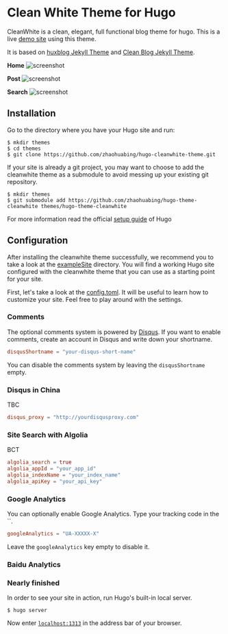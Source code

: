 # Clean White Theme for Hugo

CleanWhite is a clean, elegant, full functional blog theme for hugo. This is a live [demo site](https://zhaohuabing.com) using this theme.

It is based on [huxblog Jekyll Theme](https://github.com/Huxpro/huxpro.github.io)
and [Clean Blog Jekyll Theme](https://github.com/BlackrockDigital/startbootstrap-clean-blog-jekyll).
 
**Home**
![screenshot](https://raw.githubusercontent.com/zhaohuabing/hugo-theme-cleanwhite/master/images/fullscreenshot.png)

**Post**
![screenshot](https://raw.githubusercontent.com/zhaohuabing/hugo-theme-cleanwhite/master/images/post.png)

**Search**
![screenshot](https://raw.githubusercontent.com/zhaohuabing/hugo-theme-cleanwhite/master/images/search.png)

## Installation

Go to the directory where you have your Hugo site and run:

```
$ mkdir themes
$ cd themes
$ git clone https://github.com/zhaohuabing/hugo-cleanwhite-theme.git
```

If your site is already a git project, you may want to choose to add the cleanwhite theme as a submodule to avoid messing up your existing git repository.

```
$ mkdir themes
$ git submodule add https://github.com/zhaohuabing/hugo-theme-cleanwhite themes/hugo-theme-cleanwhite
```
For more information read the official [setup guide](https://gohugo.io/overview/installing/) of Hugo 

## Configuration
After installing the cleanwhite theme successfully, we recommend you to take a look at the [exampleSite](https://github.com/zhaohuabing/hugo-cleanwhite-theme/tree/master/exampleSite) directory. You will find a working Hugo site configured with the cleanwhite theme that you can use as a starting point for your site.

First, let's take a look at the [config.toml](https://github.com/zhaohuabing/hugo-cleanwhite-theme/tree/master/exampleSite/config.toml). It will be useful to learn how to customize your site. Feel free to play around with the settings.

### Comments
The optional comments system is powered by [Disqus](https://disqus.com). If you want to enable comments, create an account in Disqus and write down your shortname.

```toml
disqusShortname = "your-disqus-short-name"
```
You can disable the comments system by leaving the `disqusShortname` empty.

### Disqus in China
TBC

```toml
disqus_proxy = "http://yourdisqusproxy.com"
```
### Site Search with Algolia
BCT
```toml
algolia_search = true
algolia_appId = "your_app_id"
algolia_indexName = "your_index_name"
algolia_apiKey = "your_api_key"
```

### Google Analytics

You can optionally enable Google Analytics. Type your tracking code in the ``.

```toml
googleAnalytics = "UA-XXXXX-X"
```
Leave the `googleAnalytics` key empty to disable it.

### Baidu Analytics


### Nearly finished

In order to see your site in action, run Hugo's built-in local server.

```
$ hugo server
```

Now enter [`localhost:1313`](http://localhost:1313) in the address bar of your browser.

